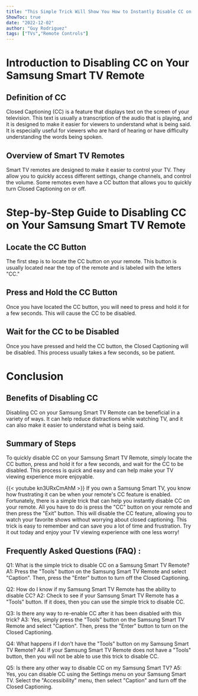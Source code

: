 ```yaml
---
title: "This Simple Trick Will Show You How to Instantly Disable CC on Your Samsung Smart TV Remote!"
ShowToc: true 
date: "2022-12-02"
author: "Guy Rodriguez" 
tags: ["TVs","Remote Controls"]
---
```

# Introduction to Disabling CC on Your Samsung Smart TV Remote

## Definition of CC

Closed Captioning (CC) is a feature that displays text on the screen of your television. This text is usually a transcription of the audio that is playing, and it is designed to make it easier for viewers to understand what is being said. It is especially useful for viewers who are hard of hearing or have difficulty understanding the words being spoken.

## Overview of Smart TV Remotes

Smart TV remotes are designed to make it easier to control your TV. They allow you to quickly access different settings, change channels, and control the volume. Some remotes even have a CC button that allows you to quickly turn Closed Captioning on or off. 

# Step-by-Step Guide to Disabling CC on Your Samsung Smart TV Remote

## Locate the CC Button

The first step is to locate the CC button on your remote. This button is usually located near the top of the remote and is labeled with the letters "CC."

## Press and Hold the CC Button

Once you have located the CC button, you will need to press and hold it for a few seconds. This will cause the CC to be disabled.

## Wait for the CC to be Disabled

Once you have pressed and held the CC button, the Closed Captioning will be disabled. This process usually takes a few seconds, so be patient.

# Conclusion

## Benefits of Disabling CC

Disabling CC on your Samsung Smart TV Remote can be beneficial in a variety of ways. It can help reduce distractions while watching TV, and it can also make it easier to understand what is being said.

## Summary of Steps

To quickly disable CC on your Samsung Smart TV Remote, simply locate the CC button, press and hold it for a few seconds, and wait for the CC to be disabled. This process is quick and easy and can help make your TV viewing experience more enjoyable.

{{< youtube kn3URxCmAhM >}} 
If you own a Samsung Smart TV, you know how frustrating it can be when your remote's CC feature is enabled. Fortunately, there is a simple trick that can help you instantly disable CC on your remote. All you have to do is press the "CC" button on your remote and then press the "Exit" button. This will disable the CC feature, allowing you to watch your favorite shows without worrying about closed captioning. This trick is easy to remember and can save you a lot of time and frustration. Try it out today and enjoy your TV viewing experience with one less worry!

## Frequently Asked Questions (FAQ) :
Q1: What is the simple trick to disable CC on a Samsung Smart TV Remote?
A1: Press the "Tools" button on the Samsung Smart TV Remote and select "Caption". Then, press the "Enter" button to turn off the Closed Captioning.

Q2: How do I know if my Samsung Smart TV Remote has the ability to disable CC?
A2: Check to see if your Samsung Smart TV Remote has a "Tools" button. If it does, then you can use the simple trick to disable CC.

Q3: Is there any way to re-enable CC after it has been disabled with this trick?
A3: Yes, simply press the "Tools" button on the Samsung Smart TV Remote and select "Caption". Then, press the "Enter" button to turn on the Closed Captioning.

Q4: What happens if I don't have the "Tools" button on my Samsung Smart TV Remote?
A4: If your Samsung Smart TV Remote does not have a "Tools" button, then you will not be able to use this trick to disable CC.

Q5: Is there any other way to disable CC on my Samsung Smart TV?
A5: Yes, you can disable CC using the Settings menu on your Samsung Smart TV. Select the "Accessibility" menu, then select "Caption" and turn off the Closed Captioning.


